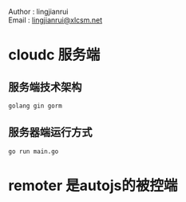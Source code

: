 Author : lingjianrui  
Email  : lingjianrui@xlcsm.net  
# cloudc 服务端
## 服务端技术架构
    golang gin gorm
## 服务器端运行方式
    go run main.go

# remoter 是autojs的被控端

